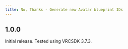 ```yaml
---
title: No, Thanks - Generate new Avatar blueprint IDs
---
```


## 1.0.0

Initial release. Tested using VRCSDK 3.7.3.

